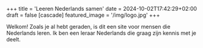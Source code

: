 +++
title = 'Leeren Nederlands samen'
date = 2024-10-02T17:42:29+02:00
draft = false
[cascade]
featured_image = '/img/logo.jpg'
+++

Welkom! Zoals je al hebt geraden, is dit een site voor mensen die Nederlands leren.
Ik ben een leraar Nederlands die graag zijn kennis met je deelt.
